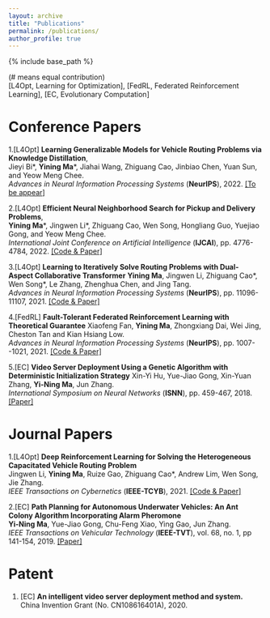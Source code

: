 ```yaml
---
layout: archive
title: "Publications"
permalink: /publications/
author_profile: true
---
```


{% include base_path %}

(# means equal contribution)  
[L4Opt, Learning for Optimization], [FedRL, Federated Reinforcement Learning], [EC, Evolutionary Computation]

Conference Papers
======

1.[L4Opt] **Learning Generalizable Models for Vehicle Routing Problems via Knowledge Distillation**,   
Jieyi Bi*, **Yining Ma***, Jiahai Wang, Zhiguang Cao, Jinbiao Chen, Yuan Sun, and Yeow Meng Chee.   
*Advances in Neural Information Processing Systems* (**NeurIPS**), 2022. [[To be appear]]()

2.[L4Opt] **Efficient Neural Neighborhood Search for Pickup and Delivery Problems**,   
**Yining Ma***, Jingwen Li*, Zhiguang Cao, Wen Song, Hongliang Guo, Yuejiao Gong, and Yeow Meng Chee.   
*International Joint Conference on Artificial Intelligence* (**IJCAI**),  pp. 4776-4784, 2022. [[Code & Paper]](https://github.com/yining043/PDP-N2S)

3.[L4Opt] **Learning to Iteratively Solve Routing Problems
with Dual-Aspect Collaborative Transformer**
**Yining Ma**, Jingwen Li, Zhiguang Cao*, Wen Song*, Le Zhang, Zhenghua Chen, and Jing Tang.   
*Advances in Neural Information Processing Systems* (**NeurIPS**),  pp. 11096-11107, 2021. [[Code & Paper]](https://github.com/yining043/VRP-DACT)

4.[FedRL] **Fault-Tolerant Federated Reinforcement Learning with Theoretical Guarantee**
Xiaofeng Fan, **Yining Ma**, Zhongxiang Dai, Wei Jing, Cheston Tan and Kian Hsiang Low.   
*Advances in Neural Information Processing Systems* (**NeurIPS**),  pp. 1007--1021, 2021. [[Code & Paper]](https://github.com/flint-xf-fan/Byzantine-Federeated-RL)

5.[EC] **Video Server Deployment Using a Genetic Algorithm with Deterministic Initialization Strategy** 
Xin-Yi Hu, Yue-Jiao Gong, Xin-Yuan Zhang, **Yi-Ning Ma**, Jun Zhang.  
*International Symposium on Neural Networks* (**ISNN**),  pp. 459-467, 2018. [[Paper]](https://link.springer.com/chapter/10.1007/978-3-319-92537-0_53)

Journal Papers
======

1.[L4Opt] **Deep Reinforcement Learning for Solving the Heterogeneous Capacitated Vehicle Routing Problem**  
Jingwen Li, **Yining Ma**, Ruize Gao, Zhiguang Cao*, Andrew Lim, Wen Song, Jie Zhang.   
*IEEE Transactions on Cybernetics* (**IEEE-TCYB**),  2021. [[Code & Paper]](https://github.com/yining043/HCVRP_DRL)

2.[EC] **Path Planning for Autonomous Underwater Vehicles: An Ant Colony Algorithm Incorporating Alarm Pheromone**    
**Yi-Ning Ma**, Yue-Jiao Gong, Chu-Feng Xiao, Ying Gao, Jun Zhang.    
*IEEE Transactions on Vehicular Technology* (**IEEE-TVT**),  vol. 68, no. 1, pp 141-154, 2019. [[Paper]](https://ieeexplore.ieee.org/abstract/document/8540402)


Patent
======
1. [EC] **An intelligent video server deployment method and system.** 
China Invention Grant (No. CN108616401A), 2020.